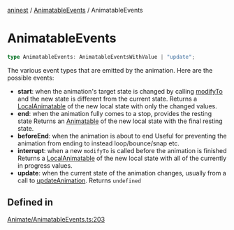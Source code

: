 [aninest](../../index.md) / [AnimatableEvents](../index.md) / AnimatableEvents

# AnimatableEvents

```ts
type AnimatableEvents: AnimatableEventsWithValue | "update";
```

The various event types that are emitted by the animation.
Here are the possible events:
- **start**: when the animation's target state is changed by calling [modifyTo](../../Animatable/functions/modifyTo.md)
and the new state is different from the current state.
Returns a [LocalAnimatable](../../AnimatableTypes/type-aliases/LocalAnimatable.md) of the new local state with only the changed values.
- **end**: when the animation fully comes to a stop, provides the resting state
Returns an [Animatable](../../AnimatableTypes/type-aliases/Animatable.md) of the new local state with the final resting state.
- **beforeEnd**: when the animation is about to end
Useful for preventing the animation from ending to instead loop/bounce/snap etc.
- **interrupt**: when a new `modifyTo` is called before the animation is finished
Returns a [LocalAnimatable](../../AnimatableTypes/type-aliases/LocalAnimatable.md) of the new local state with all of the currently in progress values.
- **update**: when the current state of the animation changes, usually from a call to
[updateAnimation](../../Animatable/functions/updateAnimation.md).
Returns `undefined`

## Defined in

[Animate/AnimatableEvents.ts:203](https://github.com/zphrs/aninest/blob/4def9b51a0eda7ca5b3d63922b6674c9f9434175/core/src/Animate/AnimatableEvents.ts#L203)
